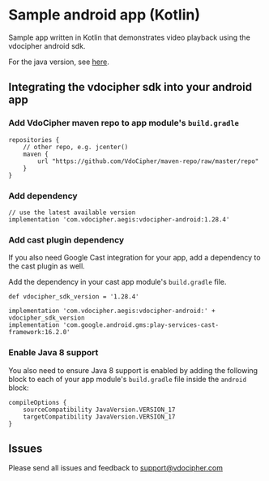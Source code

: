 # Sample android app (Kotlin)
Sample app written in Kotlin that demonstrates video playback using the vdocipher android sdk.

For the java version, see [here](https://github.com/VdoCipher/sample-android-app).

## Integrating the vdocipher sdk into your android app
### Add VdoCipher maven repo to app module's `build.gradle`

```
repositories {
    // other repo, e.g. jcenter()
    maven {
        url "https://github.com/VdoCipher/maven-repo/raw/master/repo"
    }
}
```

### Add dependency

```
// use the latest available version
implementation 'com.vdocipher.aegis:vdocipher-android:1.28.4'
```

### Add cast plugin dependency

If you also need Google Cast integration for your app, add a dependency to the cast plugin as well.

Add the dependency in your cast app module's `build.gradle` file.

```
def vdocipher_sdk_version = '1.28.4'
```

```
implementation 'com.vdocipher.aegis:vdocipher-android:' + vdocipher_sdk_version
implementation 'com.google.android.gms:play-services-cast-framework:16.2.0'
```

### Enable Java 8 support

You also need to ensure Java 8 support is enabled by adding the following block to each of your app module's `build.gradle` file inside the `android` block:

```
compileOptions {
    sourceCompatibility JavaVersion.VERSION_17
    targetCompatibility JavaVersion.VERSION_17
}
```

## Issues

Please send all issues and feedback to support@vdocipher.com